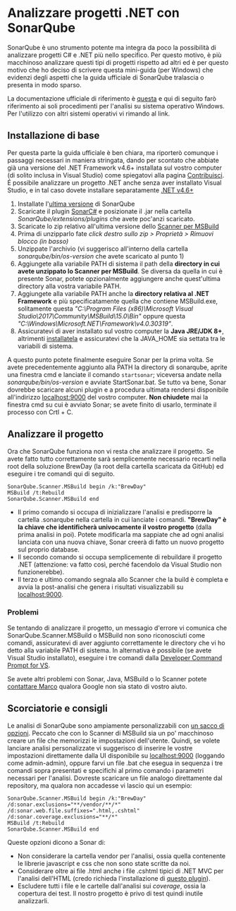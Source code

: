 # Analizzare progetti .NET con SonarQube

SonarQube è uno strumento potente ma integra da poco la possibilità di analizzare progetti C# e .NET più nello specifico. Per questo motivo, è più macchinoso analizzare questi tipi di progetti rispetto ad altri ed è per questo motivo che ho deciso di scrivere questa mini-guida (per Windows) che evidenzi degli aspetti che la guida ufficiale di SonarQube tralascia o presenta in modo sparso.

La documentazione ufficiale di riferimento è [questa](https://docs.sonarqube.org/display/SCAN/Analyzing+with+SonarQube+Scanner+for+MSBuild) e qui di seguito farò riferimento ai soli procedimenti per l'analisi su sistema operativo Windows. Per l'utilizzo con altri sistemi operativi vi rimando al link.

## Installazione di base

Per questa parte la guida ufficiale è ben chiara, ma riporterò comunque i passaggi necessari in maniera stringata, dando per scontato che abbiate già una versione del .NET Framework v4.6+ installata sul vostro computer (di solito inclusa in Visual Studio) come spiegatovi alla pagina [Contribuisci](../01-Introduzione/1.3-Installazione.md). É possibile analizzare un progetto .NET anche senza aver installato Visual Studio, e in tal caso dovete installare separatamente [.NET v4.6+](https://www.microsoft.com/fr-fr/download/details.aspx?id=53344)

1. Installate l'[ultima versione](https://www.sonarqube.org/downloads/) di SonarQube
2. Scaricate il plugin [SonarC#](https://docs.sonarqube.org/pages/viewpage.action?pageId=1441900) e posizionate il .jar nella cartella _SonarQube/extensions/plugins_ che avete poc'anzi scaricato.
3. Scaricate lo zip relativo all'ultima versione dello [Scanner per MSBuild](https://github.com/SonarSource/sonar-scanner-msbuild/releases)
4. Prima di unzipparlo fate _click destro sullo zip > Proprietà > Rimuovi blocco (in basso)_
5. Unzippate l'archivio (vi suggerisco all'interno della cartella _sonarqube/bin/os-version_ che avete scaricato al punto 1)
6. Aggiungete alla variabile PATH di sistema il path della **directory in cui avete unzippato lo Scanner per MSBuild**. Se diversa da quella in cui è presente Sonar, potete opzionalmente aggiungere anche quest'ultima directory alla vostra variabile PATH.
7. Aggiungete alla variabile PATH anche la **directory relativa al .NET Framework** e più specificatamente quella che contiene MSBuild.exe, solitamente questa _"C:\Program Files (x86)\Microsoft Visual Studio\2017\Community\MSBuild\15.0\Bin\"_ oppure questa _"C:\Windows\Microsoft.NET\Framework\v4.0.30319\"_.
8. Assicuratevi di aver installato sul vostro computer la **Java JRE/JDK 8+**, altrimenti [installatela](http://www.oracle.com/technetwork/java/javase/downloads/jdk9-downloads-3848520.html) e assicuratevi che la JAVA_HOME sia settata tra le variabili di sistema.


A questo punto potete finalmente eseguire Sonar per la prima volta. Se avete precedentemente aggiunto alla PATH la directory di sonarqube, aprite una finestra cmd e lanciate il comando ```startsonar```; viceversa andate nella _sonarqube/bin/os-version_ e avviate StartSonar.bat.
Se tutto va bene, Sonar dovrebbe scaricare alcuni plugin e a procedura ultimata rendersi disponibile all'indirizzo [localhost:9000](localhost:9000) del vostro computer. **Non chiudete** mai la finestra cmd su cui è avviato Sonar; se avete finito di usarlo, terminate il processo con Crtl + C.

## Analizzare il progetto

Ora che SonarQube funziona non vi resta che analizzare il progetto. Se avete fatto tutto correttamente sarà semplicemente necessario recarti nella root della soluzione BrewDay (la root della cartella scaricata da GitHub) ed eseguire i tre comandi qui di seguito.
```
SonarQube.Scanner.MSBuild begin /k:"BrewDay"
MSBuild /t:Rebuild
SonarQube.Scanner.MSBuild end
```
* Il primo comando si occupa di inizializzare l'analisi e predisporre la cartella .sonarqube nella cartella in cui lanciate i comandi. **"BrewDay" è la chiave che identificherà univocamente il vostro progetto** (dalla prima analisi in poi). Potete modificarla ma sappiate che ad ogni analisi lanciata con una nuova chiave, Sonar creerà di fatto un nuovo progetto sul proprio database.
* Il secondo comando si occupa semplicemente di rebuildare il progetto .NET (attenzione: va fatto così, perché facendolo da Visual Studio non funzionerebbe).
* Il terzo e ultimo comando segnala allo Scanner che la build è completa e avvia la post-analisi che genera i risultati visualizzabili su [localhost:9000](localhost:9000).


### Problemi

Se tentando di analizzare il progetto, un messagio d'errore vi comunica che SonarQube.Scanner.MSBuild o MSBuild non sono riconosciuti come comandi, assicuratevi di aver aggiunto correttamente le directory che vi ho detto alla variabile PATH di sistema. In alternativa è possibile (se avete Visual Studio installato), eseguire i tre comandi dalla [Developer Command Prompt for VS](https://docs.microsoft.com/en-us/dotnet/framework/tools/developer-command-prompt-for-vs).

Se avete altri problemi con Sonar, Java, MSBuild o lo Scanner potete [contattare Marco](mailto:m.ferri17@campus.unimib.it) qualora Google non sia stato di vostro aiuto.

## Scorciatorie e consigli

Le analisi di SonarQube sono ampiamente personalizzabili con [un sacco di opzioni](https://docs.sonarqube.org/display/SONAR/Analysis+Parameters). Peccato che con lo Scanner di MSBuild sia un po' macchinoso creare un file che memorizzi le impostazioni dell'utente. Quindi, se volete lanciare analisi personalizzate vi suggerisco di inserire le vostre impostazioni direttamente dalla UI disponibile su [localhost:9000](localhost:9000) (loggando come admin-admin), oppure farvi un file .bat che esegua in sequenza i tre comandi sopra presentati e specifichi al primo comando i parametri necessari per l'analisi. Dovreste scaricare un file analogo direttamente dal repository, ma qualora non accadesse vi lascio qui un esempio:
```
SonarQube.Scanner.MSBuild begin /k:"BrewDay" /d:sonar.exclusions="**/vendor/**/*" /d:sonar.web.file.suffixes=".html,.cshtml" /d:sonar.coverage.exclusions="**/*"
MSBuild /t:Rebuild
SonarQube.Scanner.MSBuild end
```
Queste opzioni dicono a Sonar di:
* Non considerare la cartella vendor per l'analisi, ossia quella contenente le librerie javascript e css che non sono state scritte da noi.
* Considerare oltre ai file .html anche i file .cshtml tipici di .NET MVC per l'analisi dell'HTML (credo richieda l'installazione di [questo plugin](https://docs.sonarqube.org/display/PLUG/SonarWeb)).
* Escludere tutti i file e le cartelle dall'analisi sui *coverage*, ossia la copertura dei test. Il nostro progetto è privo di test quindi inutile analizzarli.